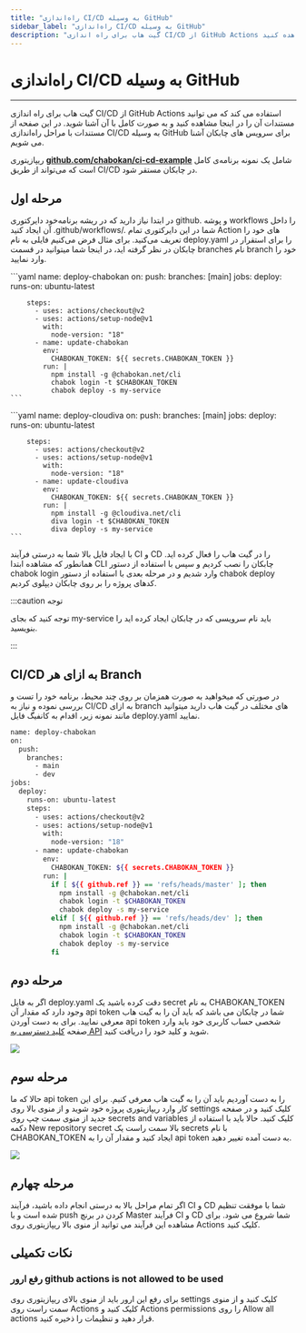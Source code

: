 ```yaml
---
title: "راه‌اندازی CI/CD به وسیله GitHub"
sidebar_label: "راه‌اندازی CI/CD به وسیله GitHub"
description: "گیت هاب برای راه اندازی CI/CD از GitHub Actions استفاده می کند که می توانید مستندات آن را در اینجا مشاهده کنید "
---
```


# راه‌اندازی CI/CD به وسیله GitHub
---

گیت هاب برای راه اندازی CI/CD از GitHub Actions استفاده می کند که می توانید مستندات آن را در اینجا مشاهده کنید و به صورت کامل با آن آشنا شوید. در این صفحه از مستندات با مراحل راه‌اندازی CI/CD به وسیله GitHub برای سرویس های چابکان آشنا می شویم.

ریپازیتوری **[github.com/chabokan/ci-cd-example](https://github.com/chabokan/ci-cd-example)** شامل یک نمونه برنامه‌ی کامل است که می‌تواند از طریق CI/CD در چابکان مستقر شود.

## مرحله اول

در ابتدا نیاز دارید که در ریشه برنامه‌خود دایرکتوری github. و پوشه workflows را داخل آن ایجاد کنید .github/workflows/. شما در این دایرکتوری تمام Action های خود را تعریف می‌کنید. برای مثال فرض می‌کنیم فایلی به نام deploy.yaml را برای استقرار در چابکان در نظر گرفته اید، در اینجا شما میتوانید در قسمت branches نام branch خود را وارد نمایید.


<Tabs>
  <TabItem value="chabokan" label="چابکان" default>
    ```yaml
    name: deploy-chabokan
    on:
      push:
        branches: [main]
    jobs:
      deploy:
        runs-on: ubuntu-latest

        steps:
          - uses: actions/checkout@v2
          - uses: actions/setup-node@v1
            with:
              node-version: "18"
          - name: update-chabokan
            env:
              CHABOKAN_TOKEN: ${{ secrets.CHABOKAN_TOKEN }}
            run: |
              npm install -g @chabokan.net/cli
              chabok login -t $CHABOKAN_TOKEN
              chabok deploy -s my-service
    ```

  </TabItem>
  <TabItem value="cloudiva" label="کلودیوا">
    ```yaml
    name: deploy-cloudiva
    on:
      push:
        branches: [main]
    jobs:
      deploy:
        runs-on: ubuntu-latest

        steps:
          - uses: actions/checkout@v2
          - uses: actions/setup-node@v1
            with:
              node-version: "18"
          - name: update-cloudiva
            env:
              CHABOKAN_TOKEN: ${{ secrets.CHABOKAN_TOKEN }}
            run: |
              npm install -g @cloudiva.net/cli
              diva login -t $CHABOKAN_TOKEN
              diva deploy -s my-service
    ```
  </TabItem>
</Tabs>


با ایجاد فایل بالا شما به درستی فرآیند CI و CD را در گیت هاب را فعال کرده اید. همانطور که مشاهده ابتدا CLI چابکان را نصب کردیم و سپس با استفاده از دستور chabok login وارد شدیم و در مرحله بعدی با استفاده از دستور chabok deploy کدهای پروژه را بر روی چابکان دیپلوی کردیم.

:::caution توجه

توجه کنید که بجای my-service باید نام سرویسی که در چابکان ایجاد کرده اید را بنویسید.

:::

## CI/CD به ازای هر Branch

در صورتی که میخواهید به صورت همزمان بر روی چند محیط، برنامه خود را تست و بررسی نموده و نیاز به CI/CD به ازای branch های مختلف در گیت هاب دارید میتوانید مانند نمونه زیر، اقدام به کانفیگ فایل deploy.yaml نمایید.

```bash
name: deploy-chabokan
on:
  push:
    branches:
      - main
      - dev
jobs:
  deploy:
    runs-on: ubuntu-latest
    steps:
      - uses: actions/checkout@v2
      - uses: actions/setup-node@v1
        with:
          node-version: "18"
      - name: update-chabokan
        env:
          CHABOKAN_TOKEN: ${{ secrets.CHABOKAN_TOKEN }}
        run: |
          if [ ${{ github.ref }} == 'refs/heads/master' ]; then
            npm install -g @chabokan.net/cli
            chabok login -t $CHABOKAN_TOKEN
            chabok deploy -s my-service
          elif [ ${{ github.ref }} == 'refs/heads/dev' ]; then
            npm install -g @chabokan.net/cli
            chabok login -t $CHABOKAN_TOKEN
            chabok deploy -s my-service
          fi
```

## مرحله دوم

اگر به فایل deploy.yaml دقت کرده باشید یک secret به نام CHABOKAN\_TOKEN وجود دارد که مقدار آن api token شما در چابکان می باشد که باید آن را به گیت هاب معرفی نمایید. برای به دست آوردن api token شخصی حساب کاربری خود باید وارد صفحه [کلید دسترسی به API](https://hub.chabokan.net/api-token/) شوید و کلید خود را دریافت کنید.

![](https://s1.chabokan.net/docs/images/API_Key.jpg)

## مرحله سوم

حالا که ما api token را به دست آوردیم باید آن را به گیت هاب معرفی کنیم. برای این کار وارد ریپازیتوری پروژه خود شوید و از منوی بالا روی settings کلیک کنید و در صفحه جدید از منوی سمت چپ روی secrets and variables کلیک کنید. حالا باید با استفاده از دکمه New repository secret بالا سمت راست یک secrets با نام CHABOKAN\_TOKEN ایجاد کنید و مقدار آن را به api token به دست آمده تغییر دهید.

![](https://s1.chabokan.net/docs/images/github_1.jpg)

## مرحله چهارم

اگر تمام مراحل بالا به درستی انجام داده باشید، فرآیند CI و CD شما با موفقت تنظیم شده است و با push کردن در برنچ Master  فرآیند CI و CD شما شروع می شود. برای مشاهده این فرآیند می توانید از منوی بالا ریپازیتوری روی Actions کلیک کنید.




## نکات تکمیلی

### رفع ارور github actions is not allowed to be used

برای رفع این ارور باید از منوی بالای ریپازیتوری روی settings کلیک کنید و از منوی سمت راست روی Actions کلیک کنید و Actions permissions را روی Allow all actions قرار دهید و تنظیمات را ذخیره کنید.
